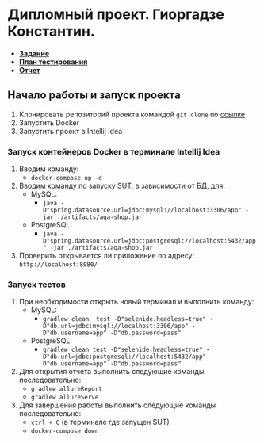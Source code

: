 # Дипломный проект. Гиоргадзе Константин.

- [**Задание**](https://github.com/netology-code/qa-diploma)
- [**План тестирования**](https://github.com/GKZ28/Dipolom_2.0/blob/main/documents/Plan.md)
- [**Отчет**](https://github.com/GKZ28/Dipolom_2.0/blob/main/documents/Report.md)

## Начало работы и запуск проекта

1. Клонировать репозиторий проекта командой `git clone` по [ссылке](https://github.com/GKZ28/Dipolom_2.0.git)
2. Запустить Docker
3. Запустить проект в Intellij Idea

### Запуск контейнеров Docker в терминале Intellij Idea

1. Вводим команду:
    * `docker-compose up -d`
2. Вводим команду по запуску SUT, в зависимости от БД, для:
    * MySQL:
        * `java -D"spring.datasource.url=jdbc:mysql://localhost:3306/app" -jar ./artifacts/aqa-shop.jar`
    * PostgreSQL:
        * `java -D"spring.datasource.url=jdbc:postgresql://localhost:5432/app" -jar ./artifacts/aqa-shop.jar`
3. Проверить открывается ли приложение по адресу: `http://localhost:8080/`

### Запуск тестов

1. При необходимости открыть новый терминал и выполнить команду:
    * MySQL:
        * `gradlew clean  test -D"selenide.headless=true" -D"db.url=jdbc:mysql://localhost:3306/app" -D"db.username=app" -D"db.password=pass"`
    * PostgreSQL:
        * `gradlew clean test -D"selenide.headless=true" -D"db.url=jdbc:postgresql://localhost:5432/app" -D"db.username=app" -D"db.password=pass"`
2. Для открытия отчета выполнить следующие команды последовательно:
    * `gradlew allureReport`
    * `gradlew allureServe`
3. Для завершения работы выполнить следующие команды последовательно:
    * `ctrl + C` (в терминале где запущен SUT)
    * `docker-compose down`